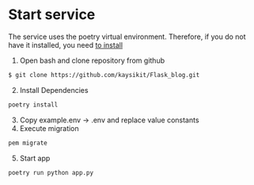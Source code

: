 # Start service
The service uses the poetry virtual environment. Therefore, if you do not have it installed, you need 
[to install](https://python-poetry.org/docs/)

1. Open bash and clone repository from github
```bash
$ git clone https://github.com/kaysikit/Flask_blog.git
```
2. Install Dependencies
```bash
poetry install
```
3. Copy example.env -> .env and replace value constants
4. Execute migration
```bash
pem migrate
```
5. Start app
```bash
poetry run python app.py
```